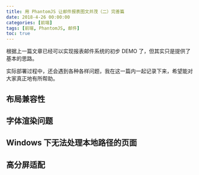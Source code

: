 ```yaml
---
title: 用 PhantomJS 让邮件报表图文并茂（二）完善篇
date: 2018-4-26 00:00:00
categories: [前端]
tags: [前端, PhantomJS, 邮件]
toc: true
---
```


根据上一篇文章已经可以实现报表邮件系统的初步 DEMO 了，但其实只是提供了基本的思路。

实际部署过程中，还会遇到各种各样问题，我在这一篇内一起记录下来，希望能对大家真正地有所帮助。

<!-- more -->

## 布局兼容性


## 字体渲染问题


## Windows 下无法处理本地路径的页面


## 高分屏适配

